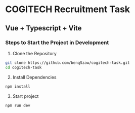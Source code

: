 # COGITECH Recruitment Task

## Vue + Typescript + Vite

### Steps to Start the Project in Development

1. Clone the Repository
  ```bash
  git clone https://github.com/benqSzaw/cogitech-task.git
  cd cogitech-task
  ```
2. Install Dependencies
  ```bash
  npm install
  ```
3. Start project
  ```bash
  npm run dev
  ```
